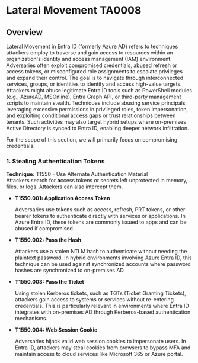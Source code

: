 # Lateral Movement TA0008

## Overview

Lateral Movement in Entra ID (formerly Azure AD) refers to techniques attackers employ to traverse and gain access to resources within an organization's identity and access management (IAM) environment. Adversaries often exploit compromised credentials, abused refresh or access tokens, or misconfigured role assignments to escalate privileges and expand their control. The goal is to navigate through interconnected services, groups, or identities to identify and access high-value targets. Attackers might abuse legitimate Entra ID tools such as PowerShell modules (e.g., AzureAD, MSOnline), Entra Graph API, or third-party management scripts to maintain stealth. Techniques include abusing service principals, leveraging excessive permissions in privileged roles, token impersonation, and exploiting conditional access gaps or trust relationships between tenants. Such activities may also target hybrid setups where on-premises Active Directory is synced to Entra ID, enabling deeper network infiltration.

For the scope of this section, we will primarily focus on compromising credentials.&#x20;

### **1. Stealing Authentication Tokens**

**Technique:** T1550 - Use Alternate Authentication Material\
Attackers search for **a**ccess tokens or secrets left unprotected in memory, files, or logs. Attackers can also intercept them.

*   **T1550.001: Application Access Token**

    Adversaries use tokens such as access, refresh, PRT tokens, or other bearer tokens to authenticate directly with services or applications. In Azure Entra ID, these tokens are commonly issued to apps and can be abused if compromised.
*   **T1550.002: Pass the Hash**

    Attackers use a stolen NTLM hash to authenticate without needing the plaintext password. In hybrid environments involving Azure Entra ID, this technique can be used against synchronized accounts where password hashes are synchronized to on-premises AD.
*   **T1550.003: Pass the Ticket**

    Using stolen Kerberos tickets, such as TGTs (Ticket Granting Tickets), attackers gain access to systems or services without re-entering credentials. This is particularly relevant in environments where Entra ID integrates with on-premises AD through Kerberos-based authentication mechanisms.
*   **T1550.004: Web Session Cookie**

    Adversaries hijack valid web session cookies to impersonate users. In Entra ID, attackers may steal cookies from browsers to bypass MFA and maintain access to cloud services like Microsoft 365 or Azure portal.





